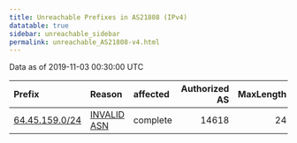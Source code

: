 ```yaml
---
title: Unreachable Prefixes in AS21808 (IPv4)
datatable: true
sidebar: unreachable_sidebar
permalink: unreachable_AS21808-v4.html
---
```


Data as of 2019-11-03 00:30:00 UTC


<div class="datatable-begin"></div>

| Prefix                                                 | Reason                                                                                                | affected   |   Authorized AS |   MaxLength | Anchor                           |   unreachable /24s |
|:-------------------------------------------------------|:------------------------------------------------------------------------------------------------------|:-----------|----------------:|------------:|:---------------------------------|-------------------:|
| [64.45.159.0/24](https://stat.ripe.net/64.45.159.0/24) | [INVALID ASN](https://rpki-validator.ripe.net/announcement-preview?asn=AS21808&prefix=64.45.159.0/24) | complete   |           14618 |          24 | [ARIN](unreachable_ARIN-v4.html) |                  1 |

<div class="datatable-end"></div>